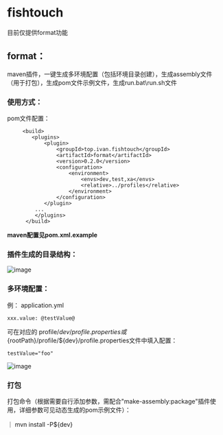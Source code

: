 # fishtouch
目前仅提供format功能

## format：
maven插件，一键生成多环境配置（包括环境目录创建），生成assembly文件（用于打包），生成pom文件示例文件，生成run.bat\run.sh文件

### 使用方式：
pom文件配置：

```
     <build>
        <plugins>
            <plugin>
                <groupId>top.ivan.fishtouch</groupId>
                <artifactId>format</artifactId>
                <version>0.2.0</version>
                <configuration>
                    <environment>
                        <envs>dev,test,xa</envs>
                        <relative>../profiles</relative>
                    </environment>
                </configuration>
            </plugin>
         ...
         </plugins>
      </build>

```

**maven配置见pom.xml.example**


### 插件生成的目录结构：

![image](https://user-images.githubusercontent.com/31004882/157622406-0fffb4a2-1560-4bb4-ba5b-961137c7505a.png)

### 多环境配置：
例：
application.yml

`
  xxx.value: @testValue@
`

可在对应的 profile/${dev}/profile.properties或${rootPath}/profile/${dev}/profile.properties文件中填入配置：

`
  testValue="foo"
`

![image](https://user-images.githubusercontent.com/31004882/157624736-37c863a1-7650-4f5e-a7f7-80655c365fe5.png)


### 打包
  打包命令（根据需要自行添加参数，需配合"make-assembly:package"插件使用，详细参数可见动态生成的pom示例文件）：
  
｜ mvn install -P${dev}



